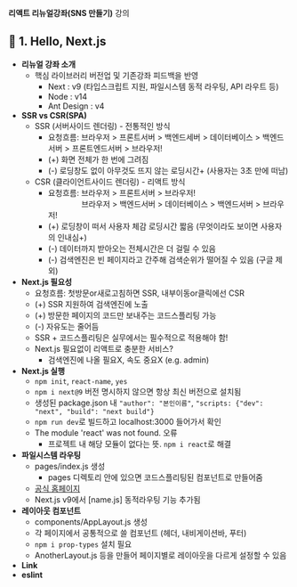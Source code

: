 __리액트 리뉴얼강좌(SNS 만들기)__ 강의

## 🌼 1. Hello, Next.js
- __리뉴얼 강좌 소개__
    - 핵심 라이브러리 버전업 및 기존강좌 피드백을 반영
        - Next : v9 (타입스크립트 지원, 파일시스템 동적 라우팅, API 라우트 등)
        - Node : v14
        - Ant Design : v4
- __SSR vs CSR(SPA)__
    - SSR (서버사이드 렌더링) - 전통적인 방식
        - 요청흐름: 브라우저 > 프론트서버 > 백엔드세버 > 데이터베이스 > 백엔드서버 > 프론트엔드서버 > 브라우저!
        - (+) 화면 전체가 한 번에 그려짐
        - (-) 로딩창도 없이 아무것도 뜨지 않는 로딩시간+ (사용자는 3초 만에 떠남)
    - CSR (클라이언트사이드 렌더링) - 리액트 방식
        - 요청흐름: 브라우저 > 프론트서버 > 브라우저! <br> 　　 　　브라우저 > 백엔드서버 > 데이터베이스 > 백엔드서버 > 브라우저!
        - (+) 로딩창이 떠서 사용자 체감 로딩시간 짧음 (무엇이라도 보이면 사용자의 인내심+)
        - (-) 데이터까지 받아오는 전체시간은 더 걸릴 수 있음
        - (-) 검색엔진은 빈 페이지라고 간주해 검색순위가 떨어질 수 있음 (구글 제외)
- __Next.js 필요성__
    - 요청흐름: 첫방문or새로고침하면 SSR, 내부이동or클릭에선 CSR
    - (+) SSR 지원하여 검색엔진에 노출
    - (+) 방문한 페이지의 코드만 보내주는 코드스플리팅 가능
    - (-) 자유도는 줄어듬
    - SSR + 코드스플리팅은 실무에서는 필수적으로 적용해야 함!
    - Next.js 필요없이 리액트로 충분한 서비스?
        - 검색엔진에 나올 필요X, 속도 중요X (e.g. admin)
- __Next.js 실행__
    - `npm init`, `react-name`, `yes`
    - `npm i next@9` 버전 명시하지 않으면 항상 최신 버전으로 설치됨
    - 생성된 package.json 내 `"author": "본인이름"`, `"scripts: {"dev": "next", "build": "next build"}`
    - `npm run dev`로 빌드하고 localhost:3000 들어가서 확인
    - The module 'react' was not found. 오류
        - 프로젝트 내 해당 모듈이 없다는 뜻. `npm i react`로 해결
- __파일시스템 라우팅__
    - pages/index.js 생성
        - pages 디렉토리 안에 있으면 코드스플리팅된 컴포넌트로 만들어줌
    - [공식 홈페이지](https://nextjs.org/docs/routing/introduction)
    - Next.js v9에서 [name.js] 동적라우팅 기능 추가됨
- __레이아웃 컴포넌트__
    - components/AppLayout.js 생성
    - 각 페이지에서 공통적으로 쓸 컴포넌트 (헤더, 내비게이션바, 푸터)
    - `npm i prop-types` 설치 필요
    - AnotherLayout.js 등을 만들어 페이지별로 레이아웃을 다르게 설정할 수 있음
- __Link__
- __eslint__
